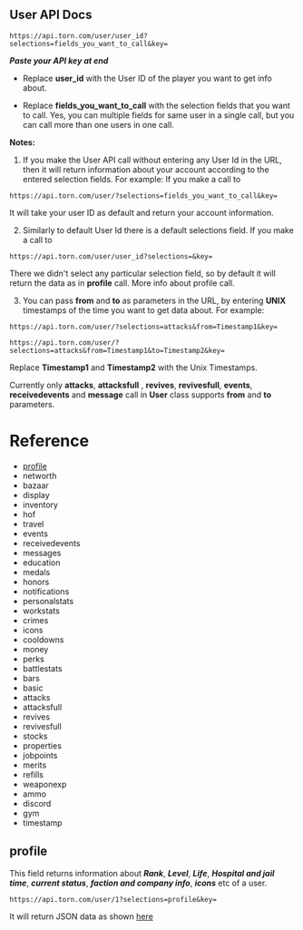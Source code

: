 ## User API Docs
```
https://api.torn.com/user/user_id?selections=fields_you_want_to_call&key=
```
***Paste  your API key at end***



- Replace **user_id** with the User ID of the player you want to get info about.

- Replace **fields_you_want_to_call** with the selection fields that you want to call. Yes, you can multiple fields for same user in a single call, but you can call more than one users in one call.

**Notes:**

1.  If you make the User API call without entering any User Id in the URL, then it will return information about your account according to the entered selection fields. For example: If you make a call to
```
https://api.torn.com/user/?selections=fields_you_want_to_call&key=
```
It will take your user ID as default and return your account information.

2. Similarly to default User Id there is a default selections field. If you make a call to  
```
https://api.torn.com/user/user_id?selections=&key=
```
There we didn't select any particular selection field, so by default it will return the data as in **profile** call. More info about profile call.

3. You can pass **from** and **to** as parameters in the URL, by entering **UNIX** timestamps of the time you want to get data about. For example:
```
https://api.torn.com/user/?selections=attacks&from=Timestamp1&key=
```
```
https://api.torn.com/user/?selections=attacks&from=Timestamp1&to=Timestamp2&key=
```
Replace **Timestamp1**  and **Timestamp2** with the Unix Timestamps.

Currently only **attacks**,  **attacksfull** , **revives**, **revivesfull**, **events**, **receivedevents** and **message** call in **User** class supports **from** and  **to** parameters.


# Reference
- [profile](#profile)
- networth
-  bazaar
-  display
-  inventory
-  hof
-  travel
-  events
-  receivedevents
-  messages
-  education
-  medals
-  honors
-  notifications
-  personalstats
-  workstats
-  crimes
-  icons
-  cooldowns
-  money
-  perks
-  battlestats
-  bars
-  basic
-  attacks
-  attacksfull
-  revives
-  revivesfull
-  stocks
-  properties
-  jobpoints
-  merits
-  refills
-  weaponexp
-  ammo
-  discord
-  gym
-  timestamp


## profile

This field returns information about ***Rank***, ***Level***, ***Life***, ***Hospital and jail time***, ***current status***, ***faction and company info***, ***icons*** etc of a user.

```
https://api.torn.com/user/1?selections=profile&key=
```
It will return JSON data as shown [here](sample/User_profile.json)



